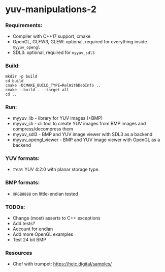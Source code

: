 # yuv-manipulations-2

### Requirements:
- Compiler with C++17 support, cmake
- OpenGL, GLFW3, GLEW: optional, required for everything inside `myyuv_opengl`
- SDL3: optional, required for `myyuv_sdl3`

### Build:
```
mkdir -p build
cd build
cmake -DCMAKE_BUILD_TYPE=RelWithDebInfo ..
cmake --build . --target all
cd ..
```

### Run:
- myyuv_lib - library for YUV images (+BMP)
- myyuv_cli - cli tool to create YUV images from BMP images and compress/decompress them
- myyuv_sdl3 - BMP and YUV image viewer with SDL3 as a backend
- myyuv_opengl_viewer - BMP and YUV image viewer with OpenGL as a backend

### YUV formats:
- `IYUV`: YUV 4:2:0 with planar storage type.

### BMP formats:
- `XRGB8888` on little-endian tested

### TODOs:
- Change (most) asserts to C++ exceptions
- Add tests?
- Account for endian
- Add more OpenGL examples
- Test 24 bit BMP

### Resources
- Chef with trumpet: https://heic.digital/samples/
